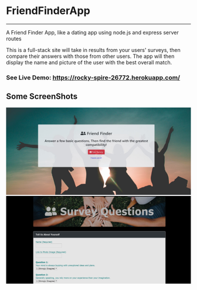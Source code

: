 # FriendFinderApp
***
A Friend Finder App, like a dating app using node.js and express server routes

This is a full-stack site will take in results from your users' surveys, then compare their answers with those from other users. The app will then display the name and picture of the user with the best overall match.

### See Live Demo: https://rocky-spire-26772.herokuapp.com/

## Some ScreenShots
<img src = "friendfinder.jpg"><br>
<img src = "friendfinder2.jpg">

